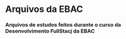 # Arquivos da EBAC
### Arquivos de estudos feitos durante o curso da Desenvolvimento FullStacj da EBAC
